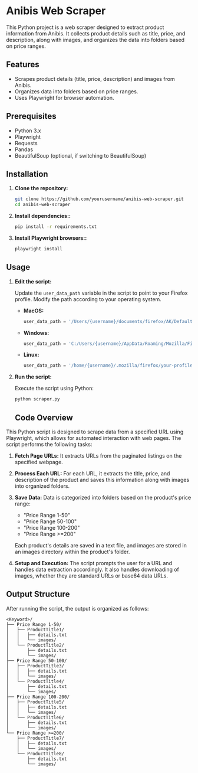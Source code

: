 # Anibis Web Scraper

This Python project is a web scraper designed to extract product information from Anibis. It collects product details such as title, price, and description, along with images, and organizes the data into folders based on price ranges.

## Features

- Scrapes product details (title, price, description) and images from Anibis.
- Organizes data into folders based on price ranges.
- Uses Playwright for browser automation.

## Prerequisites

- Python 3.x
- Playwright
- Requests
- Pandas
- BeautifulSoup (optional, if switching to BeautifulSoup)

## Installation

1. **Clone the repository:**

   ```bash
   git clone https://github.com/yourusername/anibis-web-scraper.git
   cd anibis-web-scraper


2. **Install dependencies::**
   
   ```bash
   pip install -r requirements.txt
   
3. **Install Playwright browsers::**

   ```bash
   playwright install

  ## Usage

1. **Edit the script:**

   Update the `user_data_path` variable in the script to point to your Firefox profile. Modify the path according to your operating system.

   - **MacOS:**
     ```python
     user_data_path = '/Users/{username}/documents/firefox/AK/Default2'
     ```

   - **Windows:**
     ```python
     user_data_path = 'C:/Users/{username}/AppData/Roaming/Mozilla/Firefox/Profiles/your-profile'
     ```

   - **Linux:**
     ```python
     user_data_path = '/home/{username}/.mozilla/firefox/your-profile'
     ```

2. **Run the script:**

   Execute the script using Python:

   ```bash
   python scraper.py
    ```

   ## Code Overview

This Python script is designed to scrape data from a specified URL using Playwright, which allows for automated interaction with web pages. The script performs the following tasks:

1. **Fetch Page URLs:** 
   It extracts URLs from the paginated listings on the specified webpage.

2. **Process Each URL:** 
   For each URL, it extracts the title, price, and description of the product and saves this information along with images into organized folders.

3. **Save Data:** 
   Data is categorized into folders based on the product's price range:
   - "Price Range 1-50"
   - "Price Range 50-100"
   - "Price Range 100-200"
   - "Price Range >=200"

   Each product's details are saved in a text file, and images are stored in an images directory within the product's folder.

4. **Setup and Execution:** 
   The script prompts the user for a URL and handles data extraction accordingly. It also handles downloading of images, whether they are standard URLs or base64 data URLs.

## Output Structure

After running the script, the output is organized as follows:

```plaintext
<Keyword>/
├── Price Range 1-50/
│   ├── ProductTitle1/
│   │   ├── details.txt
│   │   └── images/
│   └── ProductTitle2/
│       ├── details.txt
│       └── images/
├── Price Range 50-100/
│   ├── ProductTitle3/
│   │   ├── details.txt
│   │   └── images/
│   └── ProductTitle4/
│       ├── details.txt
│       └── images/
├── Price Range 100-200/
│   ├── ProductTitle5/
│   │   ├── details.txt
│   │   └── images/
│   └── ProductTitle6/
│       ├── details.txt
│       └── images/
└── Price Range >=200/
    ├── ProductTitle7/
    │   ├── details.txt
    │   └── images/
    └── ProductTitle8/
        ├── details.txt
        └── images/

